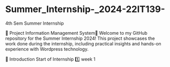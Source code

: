 # Summer_Internship-_2024-22IT139-

4th Sem Summer Internship

🌟 Project Information Management System🌟
Welcome to my GitHub repository for the Summer Internship 2024! This project showcases the work done during the internship, including practical insights and hands-on experience with Wordpress technology.

🚀 Introduction
Start of Internship
1️⃣ week 1



